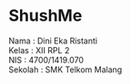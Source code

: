 # ShushMe
Nama  : Dini Eka Ristanti <br>
Kelas : XII RPL 2 <br>
NIS   : 4700/1419.070 <br>
Sekolah : SMK Telkom Malang <br>


